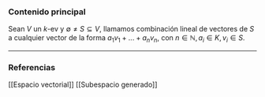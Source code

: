 ### Contenido principal

Sean $V$ un $k$-ev y $\emptyset \not = S \subseteq V$, llamamos combinación lineal de vectores de $S$ a cualquier vector de la forma $a_1 v_1 + ... + a_n v_n$, con $n \in \mathbb{N}, a_i \in K, v_i \in S$.

--- 
### Referencias
[[Espacio vectorial]]
[[Subespacio generado]]